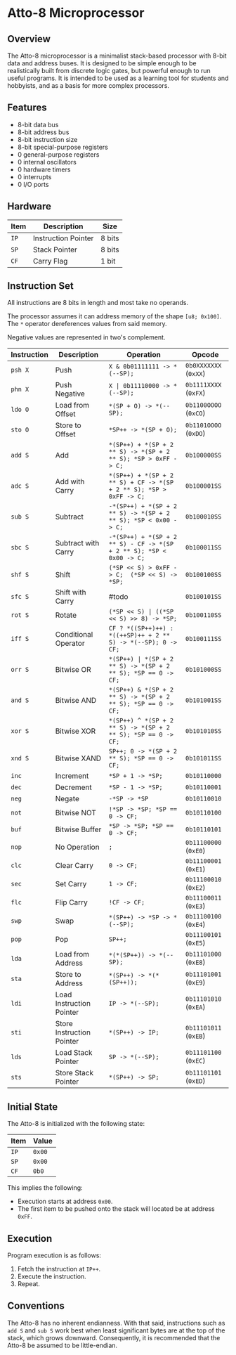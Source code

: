 # Atto-8 Microprocessor

## Overview

The Atto-8 microprocessor is a minimalist stack-based processor with 8-bit data and address buses. It is designed to be simple enough to be realistically built from discrete logic gates, but powerful enough to run useful programs. It is intended to be used as a learning tool for students and hobbyists, and as a basis for more complex processors.

## Features

- 8-bit data bus
- 8-bit address bus
- 8-bit instruction size
- 8-bit special-purpose registers
- 0 general-purpose registers
- 0 internal oscillators
- 0 hardware timers
- 0 interrupts
- 0 I/O ports

## Hardware

| Item | Description         | Size   |
| ---- | ------------------- | ------ |
| `IP` | Instruction Pointer | 8 bits |
| `SP` | Stack Pointer       | 8 bits |
| `CF` | Carry Flag          | 1 bit  |

## Instruction Set

All instructions are 8 bits in length and most take no operands.

The processor assumes it can address memory of the shape `[u8; 0x100]`. The `*` operator dereferences values from said memory.

Negative values are represented in two's complement.

| Instruction | Description               | Operation                                                            | Opcode                |
| ----------- | ------------------------- | -------------------------------------------------------------------- | --------------------- |
| `psh X`     | Push                      | `X & 0b01111111 -> *(--SP);`                                         | `0b0XXXXXXX` (`0xXX`) |
| `phn X`     | Push Negative             | `X \| 0b11110000 -> *(--SP);`                                        | `0b1111XXXX` (`0xFX`) |
| `ldo O`     | Load from Offset          | `*(SP + O) -> *(--SP);`                                              | `0b1100OOOO` (`0xCO`) |
| `sto O`     | Store to Offset           | `*SP++ -> *(SP + O);`                                                | `0b1101OOOO` (`0xDO`) |
| `add S`     | Add                       | `*(SP++) + *(SP + 2 ** S) -> *(SP + 2 ** S); *SP > 0xFF -> C;`       | `0b100000SS`          |
| `adc S`     | Add with Carry            | `*(SP++) + *(SP + 2 ** S) + CF -> *(SP + 2 ** S); *SP > 0xFF -> C;`  | `0b100001SS`          |
| `sub S`     | Subtract                  | `-*(SP++) + *(SP + 2 ** S) -> *(SP + 2 ** S); *SP < 0x00 -> C;`      | `0b100010SS`          |
| `sbc S`     | Subtract with Carry       | `-*(SP++) + *(SP + 2 ** S) - CF -> *(SP + 2 ** S); *SP < 0x00 -> C;` | `0b100011SS`          |
| `shf S`     | Shift                     | `(*SP << S) > 0xFF -> C;  (*SP << S) -> *SP;`                        | `0b100100SS`          |
| `sfc S`     | Shift with Carry          | #todo                                                                | `0b100101SS`          |
| `rot S`     | Rotate                    | `(*SP << S) \| ((*SP << S) >> 8) -> *SP;`                            | `0b100110SS`          |
| `iff S`     | Conditional Operator      | `CF ? *((SP++)++) : *((++SP)++ + 2 ** S) -> *(--SP); 0 -> CF;`       | `0b100111SS`          |
| `orr S`     | Bitwise OR                | `*(SP++) \| *(SP + 2 ** S) -> *(SP + 2 ** S); *SP == 0 -> CF;`       | `0b101000SS`          |
| `and S`     | Bitwise AND               | `*(SP++) & *(SP + 2 ** S) -> *(SP + 2 ** S); *SP == 0 -> CF;`        | `0b101001SS`          |
| `xor S`     | Bitwise XOR               | `*(SP++) ^ *(SP + 2 ** S) -> *(SP + 2 ** S); *SP == 0 -> CF;`        | `0b101010SS`          |
| `xnd S`     | Bitwise XAND              | `SP++; 0 -> *(SP + 2 ** S); *SP == 0 -> CF;`                         | `0b101011SS`          |
| `inc`       | Increment                 | `*SP + 1 -> *SP;`                                                    | `0b10110000`          |
| `dec`       | Decrement                 | `*SP - 1 -> *SP;`                                                    | `0b10110001`          |
| `neg`       | Negate                    | `-*SP -> *SP`                                                        | `0b10110010`          |
| `not`       | Bitwise NOT               | `!*SP -> *SP; *SP == 0 -> CF;`                                       | `0b10110100`          |
| `buf`       | Bitwise Buffer            | `*SP -> *SP; *SP == 0 -> CF;`                                        | `0b10110101`          |
| `nop`       | No Operation              | `;`                                                                  | `0b11100000` (`0xE0`) |
| `clc`       | Clear Carry               | `0 -> CF;`                                                           | `0b11100001` (`0xE1`) |
| `sec`       | Set Carry                 | `1 -> CF;`                                                           | `0b11100010` (`0xE2`) |
| `flc`       | Flip Carry                | `!CF -> CF;`                                                         | `0b11100011` (`0xE3`) |
| `swp`       | Swap                      | `*(SP++) -> *SP -> *(--SP);`                                         | `0b11100100` (`0xE4`) |
| `pop`       | Pop                       | `SP++;`                                                              | `0b11100101` (`0xE5`) |
| `lda`       | Load from Address         | `*(*(SP++)) -> *(--SP);`                                             | `0b11101000` (`0xE8`) |
| `sta`       | Store to Address          | `*(SP++) -> *(*(SP++));`                                             | `0b11101001` (`0xE9`) |
| `ldi`       | Load Instruction Pointer  | `IP -> *(--SP);`                                                     | `0b11101010` (`0xEA`) |
| `sti`       | Store Instruction Pointer | `*(SP++) -> IP;`                                                     | `0b11101011` (`0xEB`) |
| `lds`       | Load Stack Pointer        | `SP -> *(--SP);`                                                     | `0b11101100` (`0xEC`) |
| `sts`       | Store Stack Pointer       | `*(SP++) -> SP;`                                                     | `0b11101101` (`0xED`) |

## Initial State

The Atto-8 is initialized with the following state:

| Item | Value  |
| ---- | ------ |
| `IP` | `0x00` |
| `SP` | `0x00` |
| `CF` | `0b0`  |

This implies the following:

- Execution starts at address `0x00`.
- The first item to be pushed onto the stack will located be at address `0xFF`.

## Execution

Program execution is as follows:

1. Fetch the instruction at `IP++`.
2. Execute the instruction.
3. Repeat.

## Conventions

The Atto-8 has no inherent endianness. With that said, instructions such as `add S` and `sub S` work best when least significant bytes are at the top of the stack, which grows downward. Consequently, it is recommended that the Atto-8 be assumed to be little-endian.
